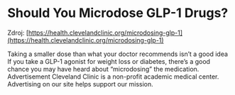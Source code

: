 # Should You Microdose GLP-1 Drugs?

Zdroj: [https://health.clevelandclinic.org/microdosing-glp-1](https://health.clevelandclinic.org/microdosing-glp-1)

Taking a smaller dose than what your doctor recommends isn’t a good idea
If you take a GLP-1 agonist for weight loss or diabetes, there’s a good chance you may have heard about “microdosing” the medication. Advertisement
Cleveland Clinic is a non-profit academic medical center. Advertising on our site helps support our mission.
